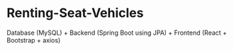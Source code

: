 # Renting-Seat-Vehicles
Database (MySQL) + Backend (Spring Boot using JPA) + Frontend (React + Bootstrap + axios) 
